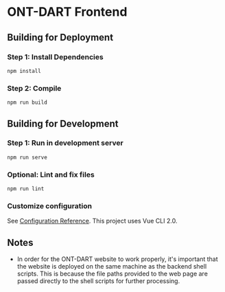 # ONT-DART Frontend

## Building for Deployment

### Step 1: Install Dependencies
```
npm install
```

### Step 2: Compile 
```
npm run build
```

## Building for Development

### Step 1: Run in development server
```
npm run serve
```

### Optional: Lint and fix files
```
npm run lint
```

### Customize configuration
See [Configuration Reference](https://cli.vuejs.org/config/). This project uses Vue CLI 2.0.

## Notes

- In order for the ONT-DART website to work properly, it's important that the website is deployed on the same machine as the backend shell scripts. This is because the file paths provided to the web page are passed directly to the shell scripts for further processing.